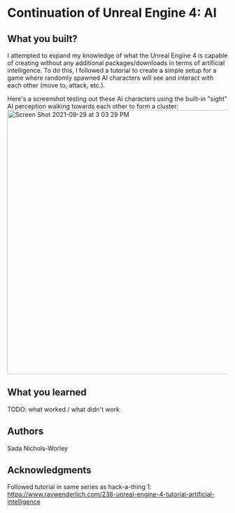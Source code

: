 # Continuation of Unreal Engine 4: AI


## What you built? 

I attempted to expand my knowledge of what the Unreal Engine 4 is capable of creating without any additional packages/downloads in terms of artificial intelligence. To do this, I followed a tutorial to create a simple setup for a game where randomly spawned AI characters will see and interact with each other (move to, attack, etc.).

Here's a screenshot testing out these AI characters using the built-in "sight" AI perception walking towards each other to form a cluster:
<img width="604" alt="Screen Shot 2021-09-29 at 3 03 29 PM" src="https://user-images.githubusercontent.com/62867125/135332770-2b3457b1-a04c-496c-bf16-b0b4c66c1a53.png">


## What you learned

TODO: what worked / what didn't work

## Authors

Sada Nichols-Worley

## Acknowledgments

Followed tutorial in same series as hack-a-thing 1: https://www.raywenderlich.com/238-unreal-engine-4-tutorial-artificial-intelligence
